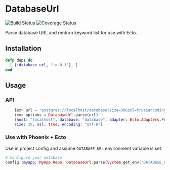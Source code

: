 # DatabaseUrl

[![Build Status](https://semaphoreci.com/api/v1/projects/91fb642e-351c-40c4-a0d4-7c45e4e0f7bf/431905/badge.svg)](https://semaphoreci.com/smita/database_url)
[![Coverage Status](https://coveralls.io/repos/s-m-i-t-a/database_url/badge.svg?branch=master)](https://coveralls.io/r/s-m-i-t-a/database_url?branch=master)

Parse database URL and renturn keyword list for use with Ecto.


## Installation

```elixir
defp deps do
  [ {:database_url, "~> 0.1"}, ]
end
```


## Usage

### API

```elixir
    iex> url = "postgres://localhost/database?size=30&ssl=true&encoding=utf-8"
    iex> options = DatabaseUrl.parse(url)
    [host: "localhost", database: "database", adapter: Ecto.Adapters.Postgres,
    size: 30, ssl: true, encoding: "utf-8"]
```


### Use with Phoenix + Ecto

Use in project config and assume `DATABASE_URL` environment variable is set.

```elixir
# Configure your database
config :myapp, MyApp.Repo, DatabaseUrl.parse(System.get_env("DATABASE_URL"))
```
